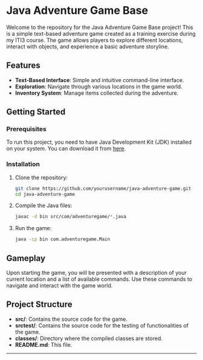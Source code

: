 # Java Adventure Game Base

Welcome to the repository for the Java Adventure Game Base project! This is a simple text-based adventure game created as a training exercise during my ITI3 course. The game allows players to explore different locations, interact with objects, and experience a basic adventure storyline.

## Features

- **Text-Based Interface**: Simple and intuitive command-line interface.
- **Exploration**: Navigate through various locations in the game world.
- **Inventory System**: Manage items collected during the adventure.

## Getting Started

### Prerequisites

To run this project, you need to have Java Development Kit (JDK) installed on your system. You can download it from [here](https://www.oracle.com/java/technologies/javase-downloads.html).

### Installation

1. Clone the repository:

    ```bash
    git clone https://github.com/yourusername/java-adventure-game.git
    cd java-adventure-game
    ```

2. Compile the Java files:

    ```bash
    javac -d bin src/com/adventuregame/*.java
    ```

3. Run the game:

    ```bash
    java -cp bin com.adventuregame.Main
    ```

## Gameplay

Upon starting the game, you will be presented with a description of your current location and a list of available commands. Use these commands to navigate and interact with the game world.


## Project Structure

- **src/**: Contains the source code for the game.
-  **srctest/**: Contains the source code for the testing of functionalities of the game.
- **classes/**: Directory where the compiled classes are stored.
- **README.md**: This file.





---

